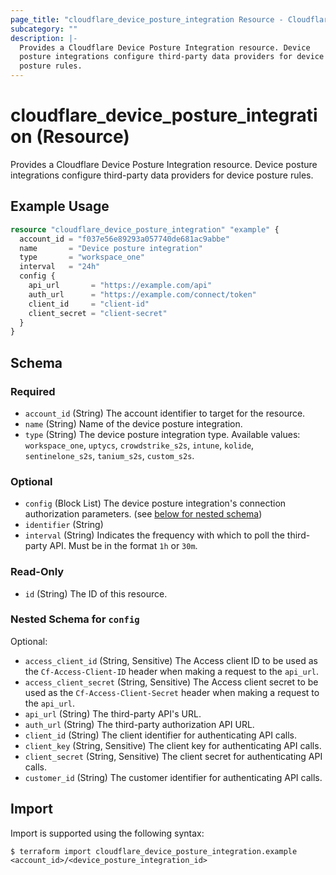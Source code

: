 ```yaml
---
page_title: "cloudflare_device_posture_integration Resource - Cloudflare"
subcategory: ""
description: |-
  Provides a Cloudflare Device Posture Integration resource. Device
  posture integrations configure third-party data providers for device
  posture rules.
---
```


# cloudflare_device_posture_integration (Resource)

Provides a Cloudflare Device Posture Integration resource. Device
posture integrations configure third-party data providers for device
posture rules.

## Example Usage

```terraform
resource "cloudflare_device_posture_integration" "example" {
  account_id = "f037e56e89293a057740de681ac9abbe"
  name       = "Device posture integration"
  type       = "workspace_one"
  interval   = "24h"
  config {
    api_url       = "https://example.com/api"
    auth_url      = "https://example.com/connect/token"
    client_id     = "client-id"
    client_secret = "client-secret"
  }
}
```
<!-- schema generated by tfplugindocs -->
## Schema

### Required

- `account_id` (String) The account identifier to target for the resource.
- `name` (String) Name of the device posture integration.
- `type` (String) The device posture integration type. Available values: `workspace_one`, `uptycs`, `crowdstrike_s2s`, `intune`, `kolide`, `sentinelone_s2s`, `tanium_s2s`, `custom_s2s`.

### Optional

- `config` (Block List) The device posture integration's connection authorization parameters. (see [below for nested schema](#nestedblock--config))
- `identifier` (String)
- `interval` (String) Indicates the frequency with which to poll the third-party API. Must be in the format `1h` or `30m`.

### Read-Only

- `id` (String) The ID of this resource.

<a id="nestedblock--config"></a>
### Nested Schema for `config`

Optional:

- `access_client_id` (String, Sensitive) The Access client ID to be used as the `Cf-Access-Client-ID` header when making a request to the `api_url`.
- `access_client_secret` (String, Sensitive) The Access client secret to be used as the `Cf-Access-Client-Secret` header when making a request to the `api_url`.
- `api_url` (String) The third-party API's URL.
- `auth_url` (String) The third-party authorization API URL.
- `client_id` (String) The client identifier for authenticating API calls.
- `client_key` (String, Sensitive) The client key for authenticating API calls.
- `client_secret` (String, Sensitive) The client secret for authenticating API calls.
- `customer_id` (String) The customer identifier for authenticating API calls.

## Import

Import is supported using the following syntax:

```shell
$ terraform import cloudflare_device_posture_integration.example <account_id>/<device_posture_integration_id>
```
